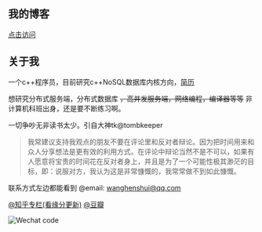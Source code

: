## 我的博客

[点击访问](https://wanghenshui.github.io)


## 关于我
一个c++程序员，目前研究c++NoSQL数据库内核方向，[简历](https://github.com/wanghenshui/resume/blob/master/wqw.pdf)

想研究分布式服务端，分布式数据库 ~~，高并发服务端，网络编程，编译器等等~~ 
非计算机科班出身，还是要不断练习啊。

一切争吵无非读书太少。引自大神tk@tombkeeper

> 我常建议支持我观点的朋友不要在评论里和反对者辩论。因为把时间用来和众人分享想法是更有效的利用方式。在评论中辩论当然不是不可以，如果有人愿意将宝贵的时间花在反对者身上，并且是为了一个可能性极其渺茫的目标，即：说服对方，我认为这是非常慷慨的，我常常做不到如此慷慨。


联系方式左边都能看到
@email: wanghenshui@qq.com

[@知乎专栏(看缘分更新)](https://zhuanlan.zhihu.com/jieyaren) 
[@豆瓣]( https://www.douban.com/people/61740133/) 

![Wechat code](https://wanghenshui.github.io/assets/0-1552008412820.jpg)
